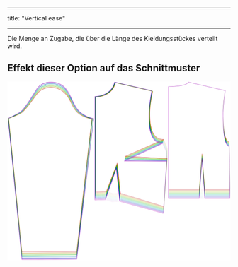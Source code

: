 - - -
title: "Vertical ease"
- - -

Die Menge an Zugabe, die über die Länge des Kleidungsstückes verteilt wird.

## Effekt dieser Option auf das Schnittmuster

![Dieses Bild zeigt den Effekt dieser Variable, indem es unterschiedliche Masse dieser Variable überlagert darstellt](breanna_verticalease_sample.svg "Effekt dieser Variable auf das Schnittmuster")

